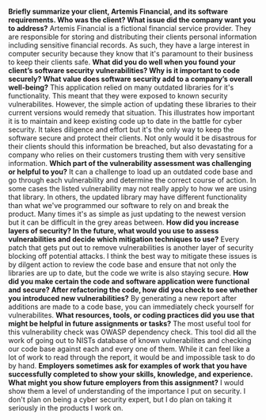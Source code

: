 **Briefly summarize your client, Artemis Financial, and its software requirements. Who was the client? What issue did the company want you to address?**
Artemis Financial is a fictional financial service provider. They are responsible for storing and distributing their clients personal information including sensitive financial records. As such, they have a large interest in computer security because they know that it's paramount to their business to keep their clients safe.
**What did you do well when you found your client’s software security vulnerabilities? Why is it important to code securely? What value does software security add to a company’s overall well-being?**
This application relied on many outdated libraries for it's functionality. This meant that they were exposed to known security vulnerabilites. However, the simple action of updating these libraries to their current versions would remedy that situation. This illustrates how important it is to maintain and keep existing code up to date in the battle for cyber security. It takes diligence and effort but it's the only way to keep the software secure and protect their clients. Not only would it be disastrous for their clients should this information be breached, but also devastating for a company who relies on their customers trusting them with very sensitive information.
**Which part of the vulnerability assessment was challenging or helpful to you?**
It can a challenge to load up an outdated code base and go through each vulnerability and determine the correct course of action. In some cases the listed vulnerability may not really apply to how we are using that library. In others, the updated library may have different functionality than what we've programmed our software to rely on and break the product. Many times it's as simple as just updating to the newest version but it can be difficult in the grey areas between.
**How did you increase layers of security? In the future, what would you use to assess vulnerabilities and decide which mitigation techniques to use?**
Every patch that gets put out to remove vulnerabilities is another layer of security blocking off potential attacks. I think the best way to mitigate these issues is by dilgent action to review the code base and ensure that not only the libraries are up to date, but the code we write is also staying secure.
**How did you make certain the code and software application were functional and secure? After refactoring the code, how did you check to see whether you introduced new vulnerabilities?**
By generating a new report after additions are made to a code base, you can immediately check yourself for vulnerabilites.
**What resources, tools, or coding practices did you use that might be helpful in future assignments or tasks?**
The most useful tool for this vulnerability check was OWASP dependency check. This tool did all the work of going out to NISTs database of known vulnerabilites and checking our code base against each and every one of them. While it can feel like a lot of work to read through the report, it would be and impossible task to do by hand.
**Employers sometimes ask for examples of work that you have successfully completed to show your skills, knowledge, and experience. What might you show future employers from this assignment?**
I would show them a level of understanding of the importance I put on security. I don't plan on being a cyber security expert, but I do plan on taking it seriously in the products I work on.
